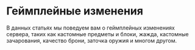 # Геймплейные изменения

В данных статьях мы поведуем вам о геймплейных изменениях сервера, таких как кастомные предметы и блоки, жажда, кастомные зачарования, качество брони, заточка оружия и многом другом.
